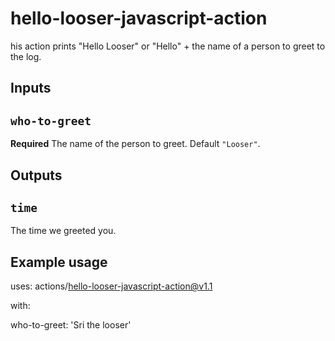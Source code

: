 # hello-looser-javascript-action
his action prints "Hello Looser" or "Hello" + the name of a person to greet to the log.

 

## Inputs

 

## `who-to-greet`

 

**Required** The name of the person to greet. Default `"Looser"`.

 

## Outputs

 

## `time`

 

The time we greeted you.

 

## Example usage

 

uses: actions/hello-looser-javascript-action@v1.1

with:

  who-to-greet: 'Sri the looser'

 
